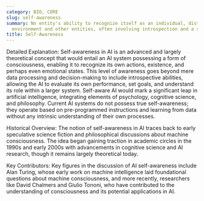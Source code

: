 ```yaml
---
category: BIO, CORE
slug: self-awareness
summary: Nn entity's ability to recognize itself as an individual, distinct from its
  environment and other entities, often involving introspection and a sense of identity.
title: Self-Awareness
---
```


Detailed Explanation:
Self-awareness in AI is an advanced and largely theoretical concept that would entail an AI system possessing a form of consciousness, enabling it to recognize its own actions, existence, and perhaps even emotional states. This level of awareness goes beyond mere data processing and decision-making to include introspective abilities, allowing the AI to evaluate its own performance, set goals, and understand its role within a larger system. Self-aware AI would mark a significant leap in artificial intelligence, integrating elements of psychology, cognitive science, and philosophy. Current AI systems do not possess true self-awareness; they operate based on pre-programmed instructions and learning from data without any intrinsic understanding of their own processes.

Historical Overview:
The notion of self-awareness in AI traces back to early speculative science fiction and philosophical discussions about machine consciousness. The idea began gaining traction in academic circles in the 1990s and early 2000s with advancements in cognitive science and AI research, though it remains largely theoretical today.

Key Contributors:
Key figures in the discussion of AI self-awareness include Alan Turing, whose early work on machine intelligence laid foundational questions about machine consciousness, and more recently, researchers like David Chalmers and Giulio Tononi, who have contributed to the understanding of consciousness and its potential applications in AI.
